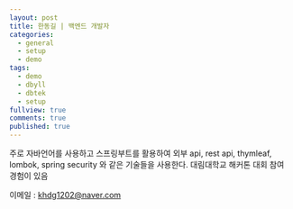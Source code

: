 ```yaml
---
layout: post
title: 한동길 | 백엔드 개발자
categories:
  - general
  - setup
  - demo
tags:
  - demo
  - dbyll
  - dbtek
  - setup
fullview: true
comments: true
published: true
---
```


주로 자바언어를 사용하고 스프링부트를 활용하여 외부 api, rest api, thymleaf, lombok, spring security 와 같은 기술들을 사용한다. 
대림대학교 해커톤 대회 참여 경험이 있음 

이메일 : khdg1202@naver.com
